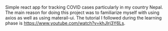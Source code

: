 Simple react app for tracking COVID cases particularly in my country Nepal.
The main reason for doing this project was to familiarize myself with using axios as well as using materail-ui. 
The tutorial I followed during the learning phase is https://www.youtube.com/watch?v=khJlrj3Y6Ls. 